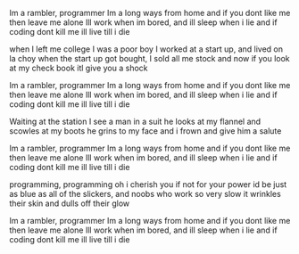Im a rambler, programmer
Im a long ways from home
and if you dont like me then leave me alone
Ill work when im bored, and ill sleep when i lie
and if coding dont kill me ill live till i die

when I left me college I was a poor boy
I worked at a start up, and lived on la choy
when the start up got bought, I sold all me stock
and now if you look at my check book itl give you a shock

Im a rambler, programmer
Im a long ways from home
and if you dont like me then leave me alone
Ill work when im bored, and ill sleep when i lie
and if coding dont kill me ill live till i die

Waiting at the station I see a man in a suit
he looks at my flannel and scowles at my boots
he grins to my face and i frown and give him a salute

Im a rambler, programmer
Im a long ways from home
and if you dont like me then leave me alone
Ill work when im bored, and ill sleep when i lie
and if coding dont kill me ill live till i die

programming, programming oh i cherish you
if not for your power id be just as blue
as all of the slickers, and noobs who work so very slow
it wrinkles their skin and dulls off their glow

Im a rambler, programmer
Im a long ways from home
and if you dont like me then leave me alone
Ill work when im bored, and ill sleep when i lie
and if coding dont kill me ill live till i die
